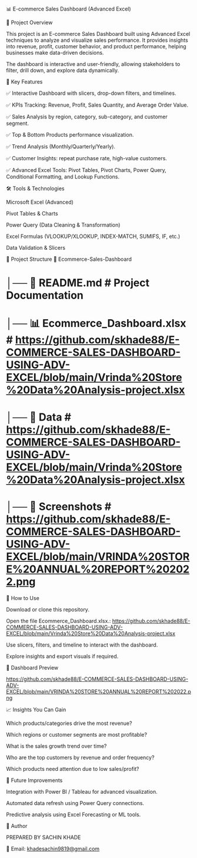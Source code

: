 

📊 E-commerce Sales Dashboard (Advanced Excel)

📌 Project Overview

This project is an E-commerce Sales Dashboard built using Advanced Excel techniques to analyze and visualize sales performance. It provides insights into revenue, profit, customer behavior, and product performance, helping businesses make data-driven decisions.

The dashboard is interactive and user-friendly, allowing stakeholders to filter, drill down, and explore data dynamically.

🎯 Key Features

✅ Interactive Dashboard with slicers, drop-down filters, and timelines.

✅ KPIs Tracking: Revenue, Profit, Sales Quantity, and Average Order Value.

✅ Sales Analysis by region, category, sub-category, and customer segment.

✅ Top & Bottom Products performance visualization.

✅ Trend Analysis (Monthly/Quarterly/Yearly).

✅ Customer Insights: repeat purchase rate, high-value customers.

✅ Advanced Excel Tools: Pivot Tables, Pivot Charts, Power Query, Conditional Formatting, and Lookup Functions.

🛠️ Tools & Technologies

Microsoft Excel (Advanced)

Pivot Tables & Charts

Power Query (Data Cleaning & Transformation)

Excel Formulas (VLOOKUP/XLOOKUP, INDEX-MATCH, SUMIFS, IF, etc.)

Data Validation & Slicers

📂 Project Structure
📁 Ecommerce-Sales-Dashboard
# │── 📄 README.md            # Project Documentation
# │── 📊 Ecommerce_Dashboard.xlsx  # https://github.com/skhade88/E-COMMERCE-SALES-DASHBOARD-USING-ADV-EXCEL/blob/main/Vrinda%20Store%20Data%20Analysis-project.xlsx
# │── 📂 Data                 # https://github.com/skhade88/E-COMMERCE-SALES-DASHBOARD-USING-ADV-EXCEL/blob/main/Vrinda%20Store%20Data%20Analysis-project.xlsx
# │── 📂 Screenshots          # https://github.com/skhade88/E-COMMERCE-SALES-DASHBOARD-USING-ADV-EXCEL/blob/main/VRINDA%20STORE%20ANNUAL%20REPORT%202022.png


🚀 How to Use

Download or clone this repository.

Open the file Ecommerce_Dashboard.xlsx.: https://github.com/skhade88/E-COMMERCE-SALES-DASHBOARD-USING-ADV-EXCEL/blob/main/Vrinda%20Store%20Data%20Analysis-project.xlsx

Use slicers, filters, and timeline to interact with the dashboard.

Explore insights and export visuals if required.

📸 Dashboard Preview

https://github.com/skhade88/E-COMMERCE-SALES-DASHBOARD-USING-ADV-EXCEL/blob/main/VRINDA%20STORE%20ANNUAL%20REPORT%202022.png

📈 Insights You Can Gain

Which products/categories drive the most revenue?

Which regions or customer segments are most profitable?

What is the sales growth trend over time?

Who are the top customers by revenue and order frequency?

Which products need attention due to low sales/profit?

📢 Future Improvements

Integration with Power BI / Tableau for advanced visualization.

Automated data refresh using Power Query connections.

Predictive analysis using Excel Forecasting or ML tools.

👤 Author

PREPARED BY SACHIN KHADE

📧 Email: khadesachin9819@gmail.com

